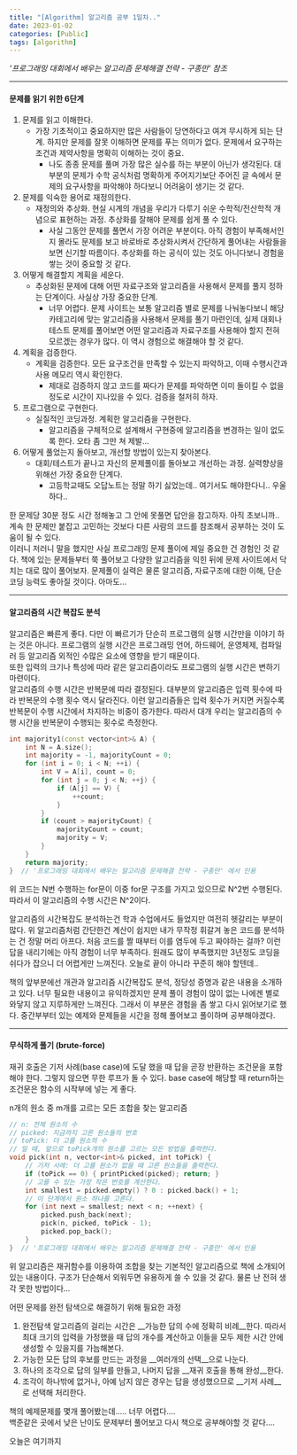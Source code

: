 ```yaml
---
title: "[Algorithm] 알고리즘 공부 1일차.."
date: 2023-01-02
categories: [Public]
tags: [algorithm]
---
```


_'프로그래밍 대회에서 배우는 알고리즘 문제해결 전략 - 구종만' 참조_  

---

#### 문제를 읽기 위한 6단계  

1. 문제를 읽고 이해한다.  
    - 가장 기초적이고 중요하지만 많은 사람들이 당연하다고 여겨 무시하게 되는 단계. 하지만 문제를 잘못 이해하면 문제를 푸는 의미가 없다. 문제에서 요구하는 조건과 제약사항을 명확히 이해하는 것이 중요.  
        * 나도 종종 문제를 풀며 가장 많은 실수를 하는 부분이 아닌가 생각된다. 대부분의 문제가 수학 공식처럼 명확하게 주어지기보단 주어진 글 속에서 문제의 요구사항을 파악해야 하다보니 어려움이 생기는 것 같다.  
2. 문제를 익숙한 용어로 재정의한다.  
    - 재정의와 추상화. 현실 시계의 개념을 우리가 다루기 쉬운 수학적/전산학적 개념으로 표현하는 과정. 추상화를 잘해야 문제를 쉽게 풀 수 있다.  
        * 사실 그동안 문제를 풀면서 가장 어려운 부분이다. 아직 경험이 부족해서인지 몰라도 문제를 보고 바로바로 추상화시켜서 간단하게 풀어내는 사람들을 보면 신기할 따름이다. 추상화를 하는 공식이 있는 것도 아니다보니 경험을 쌓는 것이 중요할 것 같다.  
3. 어떻게 해결할지 계획을 세운다.  
    - 추상화된 문제에 대해 어떤 자료구조와 알고리즘을 사용해서 문제를 풀지 정하는 단계이다. 사실상 가장 중요한 단계.  
        * 너무 어렵다. 문제 사이트는 보통 알고리즘 별로 문제를 나눠놓다보니 해당 카테고리에 맞는 알고리즘을 사용해서 문제를 풀기 마련인데, 실제 대회나 테스트 문제를 풀어보면 어떤 알고리즘과 자료구조를 사용해야 할지 전혀 모르겠는 경우가 많다. 이 역시 경험으로 해결해야 할 것 같다.  
4. 계획을 검증한다.  
    - 계획을 검증한다. 모든 요구조건을 만족할 수 있는지 파악하고, 이때 수행시간과 사용 메모리 역시 확인한다.  
        * 제대로 검증하지 않고 코드를 짜다가 문제를 파악하면 이미 돌이킬 수 없을 정도로 시간이 지나있을 수 있다. 검증을 철저히 하자.  
5. 프로그램으로 구현한다.  
    - 실질적인 코딩과정. 계획한 알고리즘을 구현한다.  
        * 알고리즘을 구체적으로 설계해서 구현중에 알고리즘을 변경하는 일이 없도록 한다. 오타 좀 그만 쳐 제발...  
6. 어떻게 풀었는지 돌아보고, 개선할 방법이 있는지 찾아본다.  
    - 대회/테스트가 끝나고 자신의 문제풀이를 돌아보고 개선하는 과정. 실력향상을 위해선 가장 중요한 단계다.  
        * 고등학교때도 오답노트는 정말 하기 싫었는데.. 여기서도 해야한다니.. 우울하다..  


한 문제당 30분 정도 시간 정해놓고 그 안에 못풀면 답안을 참고하자. 아직 초보니까.. 계속 한 문제만 붙잡고 고민하는 것보다 다른 사람의 코드를 참조해서 공부하는 것이 도움이 될 수 있다.  
이러니 저러니 말을 했지만 사실 프로그래밍 문제 풀이에 제일 중요한 건 경험인 것 같다. 책에 있는 문제들부터 쭉 풀어보고 다양한 알고리즘을 익힌 뒤에 문제 사이트에서 닥치는 대로 많이 풀어보자. 문제풀이 실력은 물론 알고리즘, 자료구조에 대한 이해, 단순 코딩 능력도 좋아질 것이다. 아마도...  

---

#### 알고리즘의 시간 복잡도 분석  

 알고리즘은 빠른게 좋다. 다만 이 빠르기가 단순히 프로그램의 실행 시간만을 이야기 하는 것은 아니다. 프로그램의 실행 시간은 프로그래밍 언어, 하드웨어, 운영체제, 컴파일러 등 알고리즘 외적인 수많은 요소에 영향을 받기 때문이다.  
또한 입력의 크기나 특성에 따라 같은 알고리즘이라도 프로그램의 실행 시간은 변하기 마련이다.  
 알고리즘의 수행 시간은 반복문에 따라 결정된다. 대부분의 알고리즘은 입력 횟수에 따라 반복문의 수행 횟수 역시 달라진다. 이런 알고리즘들은 입력 횟수가 커지면 커질수록 반복문이 수행 시간에서 차지하는 비중이 증가한다. 따라서 대개 우리는 알고리즘의 수행 시간을 반복문이 수행되는 횟수로 측정한다.  

~~~cpp
int majority1(const vector<int>& A) {
    int N = A.size();
    int majority = -1, majorityCount = 0;
    for (int i = 0; i < N; ++i) {
        int V = A[i], count = 0;
        for (int j = 0; j < N; ++j) {
            if (A[j] == V) {
                ++count;
            }
        }
        if (count > majorityCount) {
            majorityCount = count;
            majority = V;
        }
    }
    return majority;
}  // '프로그래밍 대회에서 배우는 알고리즘 문제해결 전략 - 구종만' 에서 인용
~~~

위 코드는 N번 수행하는 for문이 이중 for문 구조를 가지고 있으므로 N^2번 수행된다. 따라서 이 알고리즘의 수행 시간은 N^2이다.  

알고리즘의 시간복잡도 분석하는건 학과 수업에서도 들었지만 여전히 헷갈리는 부분이 많다. 위 알고리즘처럼 간단한건 계산이 쉽지만 내가 무작정 휘갈겨 놓은 코드를 분석하는 건 정말 머리 아프다. 처음 코드를 짤 때부터 이를 염두에 두고 짜야하는 걸까? 이런 답을 내리기에는 아직 경험이 너무 부족하다. 원래도 많이 부족했지만 3년정도 코딩을 쉬다가 잡으니 더 어렵게만 느껴진다. 오늘로 끝이 아니라 꾸준히 해야 할텐데..  

책의 앞부분에선 개관과 알고리즘 시간복잡도 분석, 정당성 증명과 같은 내용을 소개하고 있다. 너무 필요한 내용이고 유익하겠지만 문제 풀이 경험이 많이 없는 나에겐 별로 와닿지 않고 지루하게만 느껴진다. 그래서 이 부분은 경험을 좀 쌓고 다시 읽어보기로 했다. 중간부부터 있는 예제와 문제들을 시간을 정해 풀어보고 풀이하며 공부해야겠다.  

---

#### 무식하게 풀기 (brute-force)

재귀 호출은 기저 사례(base case)에 도달 했을 때 답을 곧장 반환하는 조건문을 포함해야 한다. 그렇지 않으면 무한 루프가 돌 수 있다. base case에 해당할 때 return하는 조건문은 함수의 시작부에 넣는 게 좋다.  

n개의 원소 중 m개를 고르는 모든 조합을 찾는 알고리즘  
~~~cpp
// n: 전체 원소의 수
// picked: 지금까지 고른 원소들의 번호
// toPick: 더 고를 원소의 수
// 일 때, 앞으로 toPick개의 원소를 고르는 모든 방법을 출력한다.
void pick(int n, vector<int>& picked, int toPick) {
    // 기저 사례: 더 고를 원소가 없을 때 고른 원소들을 출력한다.
    if (toPick == 0) { printPicked(picked); return; }
    // 고를 수 있는 가장 작은 번호를 계산한다.
    int smallest = picked.empty() ? 0 : picked.back() + 1;
    // 이 단계에서 원소 하나를 고른다.
    for (int next = smallest; next < n; ++next) {
        picked.push_back(next);
        pick(n, picked, toPick - 1);
        picked.pop_back();
    } 
}  // '프로그래밍 대회에서 배우는 알고리즘 문제해결 전략 - 구종만' 에서 인용
~~~
위 알고리즘은 재귀함수를 이용하여 조합을 찾는 기본적인 알고리즘으로 책에 소개되어 있는 내용이다. 구조가 단순해서 외워두면 유용하게 쓸 수 있을 것 같다. 물론 난 전혀 생각 못한 방법이다...  

어떤 문제를 완전 탐색으로 해결하기 위해 필요한 과정  
1. 완전탐색 알고리즘의 걸리는 시간은 __가능한 답의 수에 정확히 비례__한다. 따라서 최대 크기의 입력을 가정했을 때 답의 개수를 계산하고 이들을 모두 제한 시간 안에 생성할 수 있을지를 가늠해본다.
2. 가능한 모든 답의 후보를 만드는 과정을 __여러개의 선택__으로 나눈다.
3. 하나의 조각으로 답의 일부를 만들고, 나머지 답을 __재귀 호출을 통해 완성__한다.
4. 조각이 하나밖에 없거나, 아예 남지 않은 경우는 답을 생성했으므로 __기저 사례__로 선택해 처리한다.


책의 예제문제를 몇개 풀어봤는데..... 너무 어렵다....  
백준같은 곳에서 낮은 난이도 문제부터 풀어보고 다시 책으로 공부해야할 것 같다....  

오늘은 여기까지  